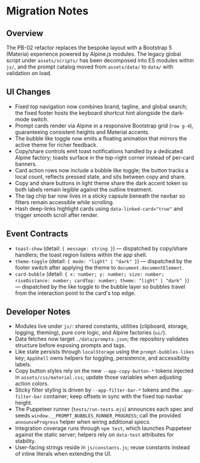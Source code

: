 # Migration Notes

## Overview

The PB-02 refactor replaces the bespoke layout with a Bootstrap 5 (Materia) experience powered by Alpine.js modules. The legacy global script under `assets/scripts/` has been decomposed into ES modules within `js/`, and the prompt catalog moved from `assets/data/` to `data/` with validation on load.

## UI Changes

- Fixed top navigation now combines brand, tagline, and global search; the fixed footer hosts the keyboard shortcut hint alongside the dark-mode switch.
- Prompt cards render via Alpine in a responsive Bootstrap grid (`row g-4`), guaranteeing consistent heights and Material accents.
- The bubble like toggle now emits a floating animation that mirrors the active theme for richer feedback.
- Copy/share controls emit toast notifications handled by a dedicated Alpine factory; toasts surface in the top-right corner instead of per-card banners.
- Card action rows now include a bubble like toggle; the button tracks a local count, reflects pressed state, and sits between copy and share.
- Copy and share buttons in light theme share the dark accent token so both labels remain legible against the outline treatment.
- The tag chip bar now lives in a sticky capsule beneath the navbar so filters remain accessible while scrolling.
- Hash deep-links highlight cards using `data-linked-card="true"` and trigger smooth scroll after render.

## Event Contracts

- `toast-show` (detail: `{ message: string }`) — dispatched by copy/share handlers; the toast region listens within the app shell.
- `theme-toggle` (detail: `{ mode: "light" | "dark" }`) — dispatched by the footer switch after applying the theme to `document.documentElement`.
- `card-bubble` (detail: `{ x: number; y: number; size: number; riseDistance: number; cardTop: number; theme: "light" | "dark" }`) — dispatched by the like toggle to the bubble layer so bubbles travel from the interaction point to the card's top edge.

## Developer Notes

- Modules live under `js/`: shared constants, utilities (clipboard, storage, logging, theming), pure core logic, and Alpine factories (`ui/`).
- Data fetches now target `./data/prompts.json`; the repository validates structure before exposing prompts and tags.
- Like state persists through `localStorage` using the `prompt-bubbles-likes` key; `AppShell` owns helpers for toggling, persistence, and accessibility labels.
- Copy button styles rely on the new `--app-copy-button-*` tokens injected in `assets/css/material.css`; update those variables when adjusting action colors.
- Sticky filter styling is driven by `--app-filter-bar-*` tokens and the `.app-filter-bar` container; keep offsets in sync with the fixed top navbar height.
- The Puppeteer runner (`tests/run-tests.mjs`) announces each spec and seeds `window.__PROMPT_BUBBLES_RUNNER_PROGRESS`; call the provided `announceProgress` helper when wiring additional specs.
- Integration coverage runs through `npm test`, which launches Puppeteer against the static server; helpers rely on `data-test` attributes for stability.
- User-facing strings reside in `js/constants.js`; reuse constants instead of inline literals when extending the UI.
